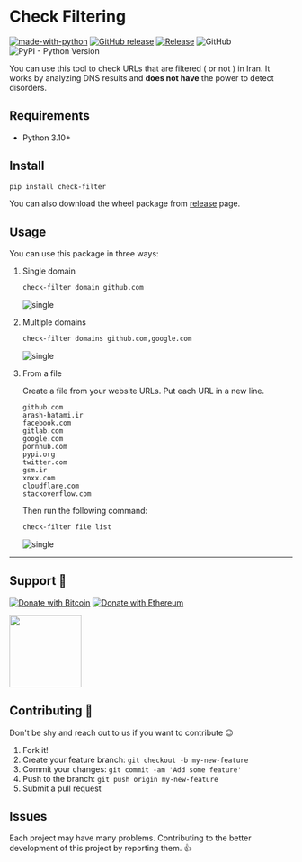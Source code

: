 # Check Filtering

[![made-with-python](https://img.shields.io/badge/Made%20with-Python-1f425f.svg)](https://www.python.org/) [![GitHub release](https://img.shields.io/github/release/hatamiarash7/CheckFiltering.svg)](https://GitHub.com/hatamiarash7/CheckFiltering/releases/) [![Release](https://github.com/hatamiarash7/CheckFiltering/actions/workflows/release.yml/badge.svg)](https://github.com/hatamiarash7/CheckFiltering/actions/workflows/release.yml) ![GitHub](https://img.shields.io/github/license/hatamiarash7/jira-asset-manager) ![PyPI - Python Version](https://img.shields.io/pypi/pyversions/check-filter?label=Supported%20versions)

You can use this tool to check URLs that are filtered ( or not ) in Iran. It works by analyzing DNS results and **does not have** the power to detect disorders.

## Requirements

- Python 3.10+

## Install

```bash
pip install check-filter
```

You can also download the wheel package from [release](https://github.com/hatamiarash7/CheckFiltering/releases/latest) page.

## Usage

You can use this package in three ways:

1. Single domain

   ```bash
   check-filter domain github.com
   ```

   ![single](.github/single.png)

2. Multiple domains

   ```bash
   check-filter domains github.com,google.com
   ```

   ![single](.github/multiple.png)

3. From a file

   Create a file from your website URLs. Put each URL in a new line.

    ```text
    github.com
    arash-hatami.ir
    facebook.com
    gitlab.com
    google.com
    pornhub.com
    pypi.org
    twitter.com
    gsm.ir
    xnxx.com
    cloudflare.com
    stackoverflow.com
    ```

    Then run the following command:

    ```bash
    check-filter file list
    ```

    ![single](.github/file.png)

---

## Support 💛

[![Donate with Bitcoin](https://img.shields.io/badge/Bitcoin-bc1qmmh6vt366yzjt3grjxjjqynrrxs3frun8gnxrz-orange)](https://donatebadges.ir/donate/Bitcoin/bc1qmmh6vt366yzjt3grjxjjqynrrxs3frun8gnxrz) [![Donate with Ethereum](https://img.shields.io/badge/Ethereum-0x0831bD72Ea8904B38Be9D6185Da2f930d6078094-blueviolet)](https://donatebadges.ir/donate/Ethereum/0x0831bD72Ea8904B38Be9D6185Da2f930d6078094)

<div><a href="https://payping.ir/@hatamiarash7"><img src="https://cdn.payping.ir/statics/Payping-logo/Trust/blue.svg" height="128" width="128"></a></div>

## Contributing 🤝

Don't be shy and reach out to us if you want to contribute 😉

1. Fork it!
2. Create your feature branch: `git checkout -b my-new-feature`
3. Commit your changes: `git commit -am 'Add some feature'`
4. Push to the branch: `git push origin my-new-feature`
5. Submit a pull request

## Issues

Each project may have many problems. Contributing to the better development of this project by reporting them. 👍
